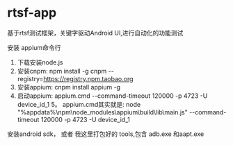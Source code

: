 # rtsf-app
基于rtsf测试框架，关键字驱动Android UI,进行自动化的功能测试


安装 appium命令行
1. 下载安装node.js
2. 安装cnpm: npm install -g cnpm --registry=https://registry.npm.taobao.org
3. 安装appium: cnpm install appium -g
4. 启动appium: appium.cmd --command-timeout 120000 -p 4723 -U device_id_1
5。 appium.cmd其实就是:  node "%appdata%\npm\node_modules\appium\build\lib\main.js" --command-timeout 120000 -p 4723 -U device_id_1

安装android sdk， 或者 我这里打包好的 tools,包含 adb.exe 和aapt.exe